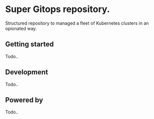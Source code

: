 # Super Gitops repository.
Structured repository to managed a fleet of Kubernetes clusters in an opionated way.

## Getting started

Todo..

## Development

Todo..

## Powered by

Todo..